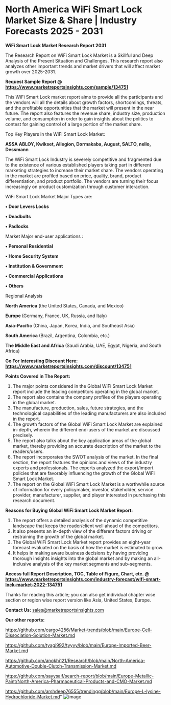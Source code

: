 # North America WiFi Smart Lock Market Size & Share | Industry Forecasts 2025 - 2031

<strong>WiFi Smart Lock Market Research Report 2031</strong>

The Research Report on WiFi Smart Lock Market is a Skillful and Deep Analysis of the Present Situation and Challenges. This research report also analyzes other important trends and market drivers that will affect market growth over 2025-2031.

<strong>Request Sample Report @ <a href=https://www.marketreportsinsights.com/sample/134751>https://www.marketreportsinsights.com/sample/134751</a></strong>

This WiFi Smart Lock market report aims to provide all the participants and the vendors will all the details about growth factors, shortcomings, threats, and the profitable opportunities that the market will present in the near future. The report also features the revenue share, industry size, production volume, and consumption in order to gain insights about the politics to contest for gaining control of a large portion of the market share.

Top Key Players in the WiFi Smart Lock Market:

<strong>ASSA ABLOY, Kwikset, Allegion, Dormakaba, August, SALTO, nello, Dessmann</strong>

The WiFi Smart Lock Industry is severely competitive and fragmented due to the existence of various established players taking part in different marketing strategies to increase their market share. The vendors operating in the market are profiled based on price, quality, brand, product differentiation, and product portfolio. The vendors are turning their focus increasingly on product customization through customer interaction.

WiFi Smart Lock Market Major Types are:

<strong>• Door Levers Locks

• Deadbolts

• Padlocks</strong>

Market Major end-user applications :

<strong>• Personal Residential

• Home Security System

• Institution & Government

• Commercial Applications

• Others</strong>

Regional Analysis

</u><strong><b>North America</b></strong> (the United States, Canada, and Mexico)

<strong><b>Europe </b></strong>(Germany, France, UK, Russia, and Italy)

<strong><b>Asia-Pacific</b></strong> (China, Japan, Korea, India, and Southeast Asia)

<strong><b>South America</b></strong> (Brazil, Argentina, Colombia, etc.)

<strong><b>The Middle East and Africa</b></strong> (Saudi Arabia, UAE, Egypt, Nigeria, and South Africa)

<strong>Go For Interesting Discount Here: <a href=https://www.marketreportsinsights.com/discount/134751>https://www.marketreportsinsights.com/discount/134751</a></strong>

<strong>Points Covered in The Report:</strong>
<ol>
  <li>The major points considered in the Global WiFi Smart Lock Market report include the leading competitors operating in the global market.</li>
  <li>The report also contains the company profiles of the players operating in the global market.</li>
  <li>The manufacture, production, sales, future strategies, and the technological capabilities of the leading manufacturers are also included in the report.</li>
  <li>The growth factors of the Global WiFi Smart Lock Market are explained in-depth, wherein the different end-users of the market are discussed precisely.</li>
  <li>The report also talks about the key application areas of the global market, thereby providing an accurate description of the market to the readers/users.</li>
  <li>The report incorporates the SWOT analysis of the market. In the final section, the report features the opinions and views of the industry experts and professionals. The experts analyzed the export/import policies that are favorably influencing the growth of the Global WiFi Smart Lock Market.</li>
  <li>The report on the Global WiFi Smart Lock Market is a worthwhile source of information for every policymaker, investor, stakeholder, service provider, manufacturer, supplier, and player interested in purchasing this research document.</li>
</ol>
<strong>Reasons for Buying Global WiFi Smart Lock Market Report:</strong>

<ol>
  <li>The report offers a detailed analysis of the dynamic competitive landscape that keeps the reader/client well ahead of the competitors.</li>
  <li>It also presents an in-depth view of the different factors driving or restraining the growth of the global market.</li>
  <li>The Global WiFi Smart Lock Market report provides an eight-year forecast evaluated on the basis of how the market is estimated to grow.</li>
  <li>It helps in making aware business decisions by having providing thorough insights insights into the global market and by making an all-inclusive analysis of the key market segments and sub-segments.</li>
</ol>
<strong>Access full Report Description, TOC, Table of Figure, Chart, etc. @ <a href=https://www.marketreportsinsights.com/industry-forecast/wifi-smart-lock-market-2022-134751>https://www.marketreportsinsights.com/industry-forecast/wifi-smart-lock-market-2022-134751</a></strong>


Thanks for reading this article; you can also get individual chapter wise section or region wise report version like Asia, United States, Europe.

<strong>Contact Us:</strong>
sales@marketreportsinsights.com

<strong>Our other reports:</strong>

<a href=https://github.com/cargo4256/Market-trends/blob/main/Europe-Cell-Dissociation-Solution-Market.md>https://github.com/cargo4256/Market-trends/blob/main/Europe-Cell-Dissociation-Solution-Market.md</a>

<a href=https://github.com/tyagi992/tyyyy/blob/main/Europe-Imported-Beer-Market.md>https://github.com/tyagi992/tyyyy/blob/main/Europe-Imported-Beer-Market.md</a>

<a href=https://github.com/anokhi121/Research/blob/main/North-America-Automotive-Double-Clutch-Transmission-Market.md>https://github.com/anokhi121/Research/blob/main/North-America-Automotive-Double-Clutch-Transmission-Market.md</a>

<a href=https://github.com/sayysaif/search-report/blob/main/Europe-Metallic-Paint/North-America-Pharmaceutical-Products-and-CMO-Market.md>https://github.com/sayysaif/search-report/blob/main/Europe-Metallic-Paint/North-America-Pharmaceutical-Products-and-CMO-Market.md</a>

<a href=https://github.com/arshdeep76555/trendingg/blob/main/Europe-L-lysine-Hydrochloride-Market.md>https://github.com/arshdeep76555/trendingg/blob/main/Europe-L-lysine-Hydrochloride-Market.md</a>"
![image](https://github.com/user-attachments/assets/f0b432c8-9985-4ac0-b095-b86ebe1befd8)

